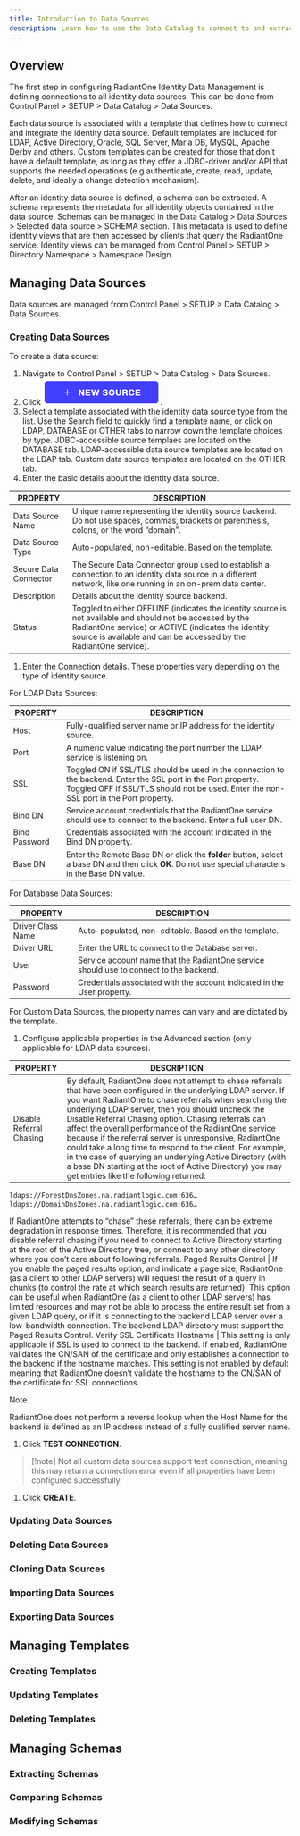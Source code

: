 ```yaml
---
title: Introduction to Data Sources
description: Learn how to use the Data Catalog to connect to and extract identity source metadata. This is the first step to creating views.
---
```


## Overview

The first step in configuring RadiantOne Identity Data Management is defining connections to all identity data sources. This can be done from Control Panel > SETUP > Data Catalog > Data Sources.

Each data source is associated with a template that defines how to connect and integrate the identity data source. Default templates are included for LDAP, Active Directory, Oracle, SQL Server, Maria DB, MySQL, Apache Derby and others.  Custom templates can be created for those that don't have a default template, as long as they offer a JDBC-driver and/or API that supports the needed operations (e.g authenticate, create, read, update, delete, and ideally a change detection mechanism).

After an identity data source is defined, a schema can be extracted. A schema represents the metadata for all identity objects contained in the data source. Schemas can be managed in the Data Catalog > Data Sources > Selected data source > SCHEMA section. This metadata is used to define identity views that are then accessed by clients that query the RadiantOne service. Identity views can be managed from Control Panel > SETUP > Directory Namespace > Namespace Design.

## Managing Data Sources
Data sources are managed from Control Panel > SETUP > Data Catalog > Data Sources.

### Creating Data Sources
To create a data source:
1.  Navigate to Control Panel > SETUP > Data Catalog > Data Sources.
1.  Click ![An image showing](../Media/newsource.jpg).
1.  Select a template associated with the identity data source type from the list. Use the Search field to quickly find a template name, or click on LDAP, DATABASE or OTHER tabs to narrow down the template choices by type. JDBC-accessible source templaes are located on the DATABASE tab. LDAP-accessible data source templates are located on the LDAP tab. Custom data source templates are located on the OTHER tab.
1.  Enter the basic details about the identity data source.

PROPERTY	| DESCRIPTION
-|-
Data Source Name	| Unique name representing the identity source backend. Do not use spaces, commas, brackets or parenthesis, colons, or the word “domain”.
Data Source Type	| Auto-populated, non-editable. Based on the template.
Secure Data Connector	|  The Secure Data Connector group used to establish a connection to an identity data source in a different network, like one running in an on-prem data center.
Description	| Details about the identity source backend.
Status	| Toggled to either OFFLINE (indicates the identity source is not available and should not be accessed by the RadiantOne service) or ACTIVE (indicates the identity source is available and can be accessed by the RadiantOne service).

1.  Enter the Connection details. These properties vary depending on the type of identity source.

For LDAP Data Sources:

PROPERTY	| DESCRIPTION
-|-
Host	| Fully-qualified server name or IP address for the identity source.
Port	| A numeric value indicating the port number the LDAP service is listening on.
SSL	|  Toggled ON if SSL/TLS should be used in the connection to the backend. Enter the SSL port in the Port property. Toggled OFF if SSL/TLS should not be used. Enter the non-SSL port in the Port property.
Bind DN	| Service account credentials that the RadiantOne service should use to connect to the backend. Enter a full user DN.
Bind Password	| Credentials associated with the account indicated in the Bind DN property.
Base DN	|  Enter the Remote Base DN or click the **folder** button, select a base DN and then click **OK**. Do not use special characters in the Base DN value.

For Database Data Sources:

PROPERTY	| DESCRIPTION
-|-
Driver Class Name	| Auto-populated, non-editable. Based on the template.
Driver URL	| Enter the URL to connect to the Database server.
User 	| Service account name that the RadiantOne service should use to connect to the backend.
Password	| Credentials associated with the account indicated in the User property.

For Custom Data Sources, the property names can vary and are dictated by the template.

1.  Configure applicable properties in the Advanced section (only applicable for LDAP data sources).

PROPERTY	| DESCRIPTION
-|-
Disable Referral Chasing	| By default, RadiantOne does not attempt to chase referrals that have been configured in the underlying LDAP server. If you want RadiantOne to chase referrals when searching the underlying LDAP server, then you should uncheck the Disable Referral Chasing option. Chasing referrals can affect the overall performance of the RadiantOne service because if the referral server is unresponsive, RadiantOne could take a long time to respond to the client. For example, in the case of querying an underlying Active Directory (with a base DN starting at the root of Active Directory) you may get entries like the following returned:

```
ldaps://ForestDnsZones.na.radiantlogic.com:636…
ldaps://DomainDnsZones.na.radiantlogic.com:636…
```

If RadiantOne attempts to “chase” these referrals, there can be extreme degradation in response times. Therefore, it is recommended that you disable referral chasing if you need to connect to Active Directory starting at the root of the Active Directory tree, or connect to any other directory where you don’t care about following referrals.
Paged Results Control	| If you enable the paged results option, and indicate a page size, RadiantOne (as a client to other LDAP servers) will request the result of a query in chunks (to control the rate at which search results are returned). This option can be useful when RadiantOne (as a client to other LDAP servers) has limited resources and may not be able to process the entire result set from a given LDAP query, or if it is connecting to the backend LDAP server over a low-bandwidth connection. The backend LDAP directory must support the Paged Results Control.
Verify SSL Certificate Hostname	| This setting is only applicable if SSL is used to connect to the backend. If enabled, RadiantOne validates the CN/SAN of the certificate and only establishes a connection to the backend if the hostname matches. This setting is not enabled by default meaning that RadiantOne doesn’t validate the hostname to the CN/SAN of the certificate for SSL connections.

>[!note] 
>RadiantOne does not perform a reverse lookup when the Host Name for the backend is defined as an IP address instead of a fully qualified server name.

1.  Click **TEST CONNECTION**.

>[!note] Not all custom data sources support test connection, meaning this may return a connection error even if all properties have been configured successfully.

1.  Click **CREATE**.
   
### Updating Data Sources
### Deleting Data Sources
### Cloning Data Sources
### Importing Data Sources
### Exporting Data Sources

## Managing Templates

### Creating Templates
### Updating Templates
### Deleting Templates

## Managing Schemas
### Extracting Schemas
### Comparing Schemas
### Modifying Schemas
